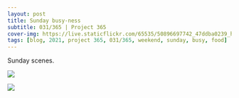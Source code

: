 ```yaml
---
layout: post
title: Sunday busy-ness
subtitle: 031/365 | Project 365
cover-img: https://live.staticflickr.com/65535/50896697742_47ddba0239_h.jpg
tags: [blog, 2021, project 365, 031/365, weekend, sunday, busy, food]
---
```

Sunday scenes.
<p class="post-img-wrap">
  <img src="https://live.staticflickr.com/65535/50897301956_7ed7696401_b.jpg">
</p>
<p class="post-img-wrap">
  <img src="https://live.staticflickr.com/65535/50897419022_6a96daacc2_b.jpg">
</p>
